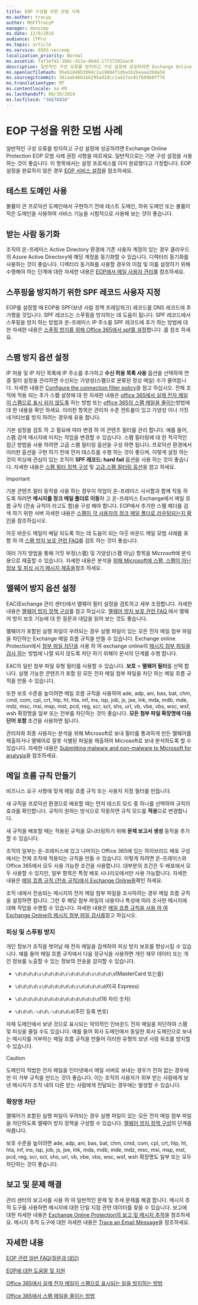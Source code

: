```yaml
---
title: EOP 구성을 위한 모범 사례
ms.author: tracyp
author: MSFTTracyP
manager: dansimp
ms.date: 12/9/2016
audience: ITPro
ms.topic: article
ms.service: O365-seccomp
localization_priority: Normal
ms.assetid: faf1efd1-3b0c-411a-804d-17f37292eac0
description: 일반적인 구성 오류를 방지하고 구성 설정에 성공하려면 Exchange Online Protection EOP 모범 사례 권장 사항을 따르세요.
ms.openlocfilehash: 95eb1848b3004c2a19084f1dba1b26eaaa39da58
ms.sourcegitcommit: 361aab46b1bb295ed2dcc1a417ac81f699b8ff78
ms.translationtype: MT
ms.contentlocale: ko-KR
ms.lasthandoff: 08/30/2019
ms.locfileid: "36676838"
---
```

# <a name="best-practices-for-configuring-eop"></a>EOP 구성을 위한 모범 사례
  
일반적인 구성 오류를 방지하고 구성 설정에 성공하려면 Exchange Online Protection EOP 모범 사례 권장 사항을 따르세요. 일반적으로는 기본 구성 설정을 사용하는 것이 좋습니다. 이 항목에서는 설정 프로세스를 이미 완료했다고 가정합니다. EOP 설정을 완료하지 않은 경우 [EOP 서비스 설정](set-up-your-eop-service.md)을 참조하세요.
  
## <a name="use-a-test-domain"></a>테스트 도메인 사용

볼륨이 큰 프로덕션 도메인에서 구현하기 전에 테스트 도메인, 하위 도메인 또는 볼륨이 작은 도메인을 사용하여 서비스 기능을 시험적으로 사용해 보는 것이 좋습니다.
  
## <a name="synchronize-recipients"></a>받는 사람 동기화

조직의 온-프레미스 Active Directory 환경에 기존 사용자 계정이 있는 경우 클라우드의 Azure Active Directory에 해당 계정을 동기화할 수 있습니다. 디렉터리 동기화를 사용하는 것이 좋습니다. 디렉터리 동기화를 사용할 경우의 이점 및 이를 설정하기 위해 수행해야 하는 단계에 대한 자세한 내용은 [EOP에서 메일 사용자 관리](manage-mail-users-in-eop.md)를 참조하세요.
  
## <a name="spf-record-customization-to-help-prevent-spoofing"></a>스푸핑을 방지하기 위한 SPF 레코드 사용자 지정

EOP를 설정할 때 EOP용 SPF(보낸 사람 정책 프레임워크) 레코드를 DNS 레코드에 추가했을 것입니다. SPF 레코드는 스푸핑을 방지하는 데 도움이 됩니다. SPF 레코드에서 스푸핑을 방지 하는 방법과 온-프레미스 IP 주소를 SPF 레코드에 추가 하는 방법에 대 한 자세한 내용은 [스푸핑 방지를 위해 Office 365에서 spf를 설정](../set-up-spf-in-office-365-to-help-prevent-spoofing.md)합니다 .를 참조 하세요. 
  
## <a name="set-anti-spam-options"></a>스팸 방지 옵션 설정

IP 허용 및 IP 차단 목록에 IP 주소를 추가하고 **수신 허용 목록 사용** 옵션을 선택하여 연결 필터 설정을 관리하면 수신되는 가양성(스팸으로 분류된 정상 메일) 수가 줄어듭니다. 자세한 내용은 [Configure the connection filter policy](../configure-the-connection-filter-policy.md)을 참고 하십시오. 전체 조직에 적용 되는 추가 스팸 설정에 대 한 자세한 내용은 [office 365에서 실제 전자 메일이 스팸으로 표시 되지 않도록](../prevent-email-from-being-marked-as-spam.md) 하는 방법 또는 [office 365의 스팸 메일을 줄이는](../reduce-spam-email.md)방법에 대 한 내용을 확인 하세요. 이러한 항목은 관리자 수준 컨트롤이 있고 가양성 이나 거짓 네거티브를 방지 하려는 경우에 유용 합니다.
  
기본 설정을 검토 하 고 필요에 따라 변경 하 여 콘텐츠 필터를 관리 합니다. 예를 들어, 스팸 검색 메시지에 미치는 작업을 변경할 수 있습니다. 스팸 필터링에 대 한 적극적인 접근 방법을 사용 하려면 고급 스팸 필터링 옵션을 구성 하면 됩니다. 프로덕션 환경에서 이러한 옵션을 구현 하기 전에 먼저 테스트를 수행 하는 것이 좋으며, 이렇게 설정 하는 것이 피싱에 관심이 있는 조직이 **SPF 레코드: hard fail** 옵션을 사용 하는 것이 좋습니다. 자세한 내용은 [스팸 필터 정책 구성](../configure-your-spam-filter-policies.md) 및 [고급 스팸 필터링 옵션](../advanced-spam-filtering-asf-options.md)을 참고 하세요.
  
> [!IMPORTANT]
> 기본 콘텐츠 필터 동작을 사용 하는 경우이 작업이 온-프레미스 사서함과 함께 작동 하도록 하려면 **메시지를 정크 메일 폴더로 이동**하 고 온-프레미스 Exchange에서 메일 흐름 규칙 (전송 규칙이 라고도 함)을 구성 해야 합니다. EOP에서 추가한 스팸 헤더를 검색 하기 위한 서버 자세한 내용은 [스팸이 각 사용자의 정크 메일 폴더로 라우팅되는지 확인](../ensure-that-spam-is-routed-to-each-user-s-junk-email-folder.md)을 참조하십시오.
  
아웃 바운드 메일이 배달 되도록 하는 데 도움이 되는 아웃 바운드 메일 모범 사례를 포함 하 여 [스팸 방지 보호 관련 FAQ](../anti-spam-protection-faq.md)를 검토 하는 것이 좋습니다.
  
여러 가지 방법을 통해 거짓 부정(스팸) 및 가양성(스팸 아님) 항목을 Microsoft에 분석용으로 제출할 수 있습니다. 자세한 내용은 분석을 [위해 Microsoft에 스팸, 스팸이 아닌 정보 및 피싱 사기 메시지 제출을](../submit-spam-non-spam-and-phishing-scam-messages-to-microsoft-for-analysis.md)참조 하세요.
  
## <a name="set-anti-malware-options"></a>맬웨어 방지 옵션 설정

EAC(Exchange 관리 센터)에서 맬웨어 필터 설정을 검토하고 세부 조정합니다. 자세한 내용은 [맬웨어 방지 정책 구성](../configure-anti-malware-policies.md)를 참고 하십시오. [맬웨어 방지 보호 관련 FAQ ](../anti-malware-protection-faq-eop.md)에서 맬웨어 방지 보호 기능에 대 한 질문과 대답을 읽어 보는 것도 좋습니다.
  
맬웨어가 포함된 실행 파일이 우려되는 경우 실행 파일이 있는 모든 전자 메일 첨부 파일을 차단하는 Exchange 메일 흐름 규칙을 만들 수 있습니다. Exchange online Protection에서 [첨부 파일 차단을](https://support.microsoft.com/kb/2959596) 사용 하 여 exchange online의 [메시지 첨부 파일을 검사 하](https://docs.microsoft.com/exchange/security-and-compliance/mail-flow-rules/inspect-message-attachments#supported-file-types-for-mail-flow-rule-content-inspection)는 방법에 나열 되지 않도록 차단 하기 위해이 문서의 단계를 수행 합니다.
  
EAC의 일반 첨부 파일 유형 필터를 사용할 수 있습니다. **보호** \> **맬웨어 필터**를 선택 합니다. 실행 가능한 콘텐츠가 포함 된 모든 전자 메일 첨부 파일을 차단 하는 메일 흐름 규칙을 만들 수 있습니다.
  
또한 보호 수준을 높이려면 메일 흐름 규칙을 사용하여 ade, adp, ani, bas, bat, chm, cmd, com, cpl, crt, hlp, ht, hta, inf, ins, isp, job, js, jse, lnk, mda, mdb, mde, mdz, msc, msi, msp, mst, pcd, reg, scr, sct, shs, url, vb, vbe, vbs, wsc, wsf, wsh 확장명을 일부 또는 전부를 차단하는 것이 좋습니다. **모든 첨부 파일 확장명에 다음 단어 포함** 조건을 사용하면 됩니다.
  
관리자와 최종 사용자는 분석을 위해 Microsoft로 보내 필터를 통과하게 만든 맬웨어를 제출하거나 맬웨어로 잘못 식별된 파일을 제출하여 Microsoft로 보내 분석하도록 할 수 있습니다. 자세한 내용은 [Submitting malware and non-malware to Microsoft for analysis](../submitting-malware-and-non-malware-to-microsoft-for-analysis.md)을 참조하세요.
  
## <a name="create-mail-flow-rules"></a>메일 흐름 규칙 만들기

비즈니스 요구 사항에 맞게 메일 흐름 규칙 또는 사용자 지정 필터를 만듭니다.
  
새 규칙을 프로덕션 환경으로 배포할 때는 먼저 테스트 모드 중 하나를 선택하여 규칙의 효과를 확인합니다. 규칙이 원하는 방식으로 작동하면 규칙 모드를 **적용**으로 변경합니다.
  
새 규칙을 배포할 때는 적용된 규칙을 모니터링하기 위해 **문제 보고서 생성** 동작을 추가할 수 있습니다.
  
조직의 일부는 온-프레미스에 있고 나머지는 Office 365에 있는 하이브리드 배포 구성에서는 전체 조직에 적용되는 규칙을 만들 수 있습니다. 이렇게 하려면 온-프레미스와 Office 365에서 모두 사용 가능한 조건을 사용합니다. 대부분의 조건은 두 배포에서 모두 사용할 수 있지만, 일부 항목은 특정 배포 시나리오에서만 사용 가능합니다. 자세한 내용은 [메일 흐름 규칙 (전송 규칙)에서 Exchange Online을](https://docs.microsoft.com/exchange/security-and-compliance/mail-flow-rules/mail-flow-rules)확인 하세요.
  
조직 내에서 전송되는 메시지의 전자 메일 첨부 파일을 조사하려는 경우 메일 흐름 규칙을 설정하면 됩니다. 그런 후 해당 첨부 파일의 내용이나 특성에 따라 조사한 메시지에 대해 작업을 수행할 수 있습니다. 자세한 내용은 [메일 흐름 규칙을 사용 하 여 Exchange Online의 메시지 첨부 파일 검사를](https://docs.microsoft.com/exchange/security-and-compliance/mail-flow-rules/inspect-message-attachments)참고 하십시오.
  
### <a name="phishing-and-spoofing-prevention"></a>피싱 및 스푸핑 방지

개인 정보가 조직을 벗어날 때 전자 메일을 검색하여 피싱 방지 보호를 향상시킬 수 있습니다. 예를 들어 메일 흐름 규칙에서 다음 정규식을 사용하면 개인 재무 데이터 또는 개인 정보를 노출할 수 있는 정보의 전송을 감지할 수 있습니다.
  
- `\d\d\d\d\s\d\d\d\d\s\d\d\d\d\s\d\d\d\d`(MasterCard 또는를)

- `\d\d\d\d\s\d\d\d\d\d\d\s\d\d\d\d\d`(미국 Express)

- `\d\d\d\d\d\d\d\d\d\d\d\d\d\d\d\d`(16 자리 숫자)

- `\d\d\d\-\d\d\-\d\d\d\d`(주민 등록 번호)

자체 도메인에서 보낸 것으로 표시되는 악의적인 인바운드 전자 메일을 차단하여 스팸 및 피싱을 줄일 수도 있습니다. 예를 들어 회사 도메인에서 동일한 회사 도메인으로 보내는 메시지를 거부하는 메일 흐름 규칙을 만들어 이러한 유형의 보낸 사람 위조를 방지할 수 있습니다.
  
> [!CAUTION]
> 도메인의 적법한 전자 메일을 인터넷에서 메일 서버로 보내는 경우가 전혀 없는 경우에만 이 거부 규칙을 만드는 것이 좋습니다. 이는 조직의 사용자가 외부 받는 사람에게 보낸 메시지가 조직 내의 다른 받는 사람에게 전달되는 경우에는 발생할 수 있습니다. 
  
### <a name="extension-blocking"></a>확장명 차단

맬웨어가 포함된 실행 파일이 우려되는 경우 실행 파일이 있는 모든 전자 메일 첨부 파일을 차단하도록 맬웨어 방지 정책을 구성할 수 있습니다. [맬웨어 방지 정책 구성](../configure-anti-malware-policies.md)의 단계를 따릅니다.
  
보호 수준을 높이려면 ade, adp, ani, bas, bat, chm, cmd, com, cpl, crt, hlp, ht, hta, inf, ins, isp, job, js, jse, lnk, mda, mdb, mde, mdz, msc, msi, msp, mst, pcd, reg, scr, sct, shs, url, vb, vbe, vbs, wsc, wsf, wsh 확장명도 일부 또는 모두 차단하는 것이 좋습니다.
  
## <a name="reporting-and-troubleshooting"></a>보고 및 문제 해결

관리 센터의 보고서를 사용 하 여 일반적인 문제 및 추세 문제를 해결 합니다. 메시지 추적 도구를 사용하면 메시지에 대한 단일 지점 관련 데이터를 찾을 수 있습니다. 보고에 대한 자세한 내용은 [Exchange Online Protection의 보고 및 메시지 추적](reporting-and-message-trace-in-exchange-online-protection.md)을 참조하세요. 메시지 추적 도구에 대한 자세한 내용은 [Trace an Email Message](https://docs.microsoft.com/exchange/monitoring/trace-an-email-message/trace-an-email-message)을 참조하세요.
  
## <a name="for-more-information"></a>자세한 내용

[EOP 관련 일반 FAQ(질문과 대답)](eop-general-faq.md)
  
[EOP에 대한 도움말 및 지원](help-and-support-for-eop.md)
  
[Office 365에서 실제 전자 메일이 스팸으로 표시되는 일을 방지하는 방법](../prevent-email-from-being-marked-as-spam.md)
  
[Office 365에서 스팸 메일을 줄이는 방법](../reduce-spam-email.md)
